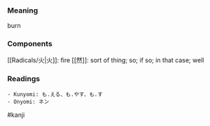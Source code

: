 ### Meaning

burn

### Components

[[Radicals/火|火]]: fire [[然]]: sort of thing; so; if so; in that case; well

### Readings

```
- Kunyomi: も.える、も.やす、も.す
- Onyomi: ネン
```

#kanji